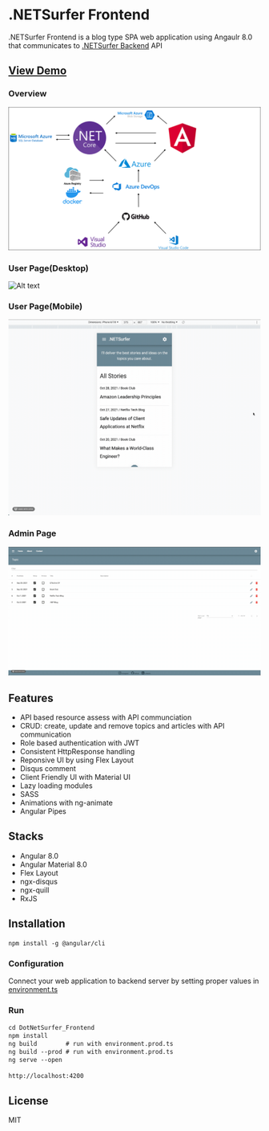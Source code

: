 # .NETSurfer Frontend

.NETSurfer Frontend is a blog type SPA web application using Angaulr 8.0 that communicates to [.NETSurfer Backend](https://github.com/kims07231992/DotNetSurfer_Backend) API

## [View Demo](https://dotnetsurfer.dev)

### Overview

![Alt text](https://github.com/kims07231992/DotNetSurfer_Frontend/blob/master/README_Picture1.PNG)

### User Page(Desktop)

![Alt text](https://github.com/kims07231992/DotNetSurfer_Frontend/blob/master/README_GIF1.gif)

### User Page(Mobile)

![Alt text](https://github.com/kims07231992/DotNetSurfer_Frontend/blob/master/README_GIF2.gif)

### Admin Page

![Alt text](https://github.com/kims07231992/DotNetSurfer_Frontend/blob/master/README_GIF3.gif)

## Features

* API based resource assess with API communciation
* CRUD: create, update and remove topics and articles with API communication
* Role based authentication with JWT
* Consistent HttpResponse handling
* Reponsive UI by using Flex Layout
* Disqus comment 
* Client Friendly UI with Material UI
* Lazy loading modules
* SASS
* Animations with ng-animate
* Angular Pipes

## Stacks
* Angular 8.0
* Angular Material 8.0
* Flex Layout
* ngx-disqus
* ngx-quill
* RxJS

## Installation
```
npm install -g @angular/cli
```

### Configuration

Connect your web application to backend server by setting proper values in [environment.ts](https://github.com/kims07231992/DotNetSurfer_Frontend/blob/master/DotNetSurfer_Frontend/src/environments/environment.ts)


### Run
```
cd DotNetSurfer_Frontend
npm install
ng build        # run with environment.prod.ts
ng build --prod # run with environment.prod.ts
ng serve --open

http://localhost:4200
```

## License

MIT
